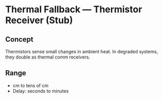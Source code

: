 # Thermal Fallback — Thermistor Receiver (Stub)

## Concept
Thermistors sense small changes in ambient heat. In degraded systems, they double as thermal comm receivers.

## Range
- cm to tens of cm
- Delay: seconds to minutes
